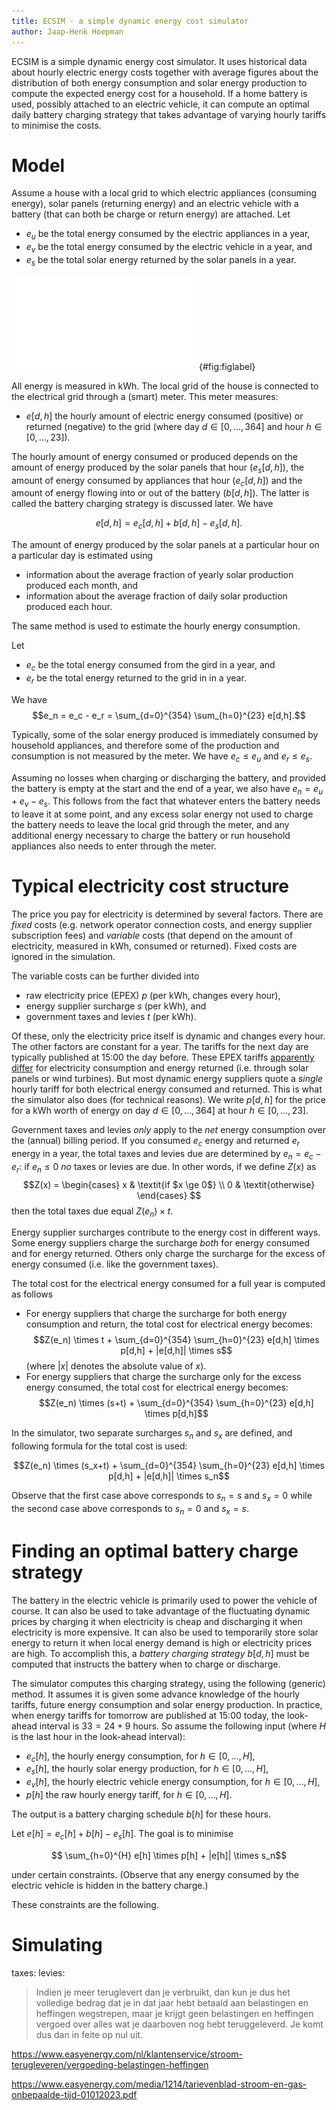 ```yaml
---
title: ECSIM - a simple dynamic energy cost simulator
author: Jaap-Henk Hoepman
---
```


ECSIM is a simple dynamic energy cost simulator. It uses historical data about hourly electric energy costs together with average figures about the distribution of both energy consumption and solar energy production to compute the expected energy cost for a household. If a home battery is used, possibly attached to an electric vehicle, it can compute an optimal daily battery charging strategy that takes advantage of varying hourly tariffs to minimise the costs.

# Model

Assume a house with a local grid to which electric appliances (consuming energy), solar panels (returning energy) and an electric vehicle with a battery
(that can both be charge or return energy) are attached. Let

- $e_u$ be the total energy consumed by the electric appliances in a year, 
- $e_v$ be the total energy consumed by the electric vehicle in a year, and
- $e_s$ be the total solar energy returned by the solar panels in a year.

![Model](./model.pdf){#fig:figlabel}

All energy is measured in kWh. The local grid of the house is connected to the electrical grid through a (smart) meter. This meter measures:

- $e[d,h]$ the hourly amount of electric energy consumed (positive) or returned (negative) to the grid (where day $d \in [0,\ldots,364]$ and hour $h \in [0,\ldots,23]$).

The hourly amount of energy consumed or produced depends on the amount of energy produced by the solar panels that hour ($e_s[d,h]$), the amount of energy consumed by appliances that hour ($e_c[d,h]$) and the amount of energy flowing into or out of the battery ($b[d,h]$). The latter is called the battery charging strategy is discussed later. We have

$$e[d,h]=e_c[d,h]+b[d,h]-e_s[d,h].$$

The amount of energy produced by the solar panels at a particular hour on a particular day is estimated using 

- information about the average fraction of yearly solar production produced each month, and
- information about the average fraction of daily solar production produced each hour.

The same method is used to estimate the hourly energy consumption.

Let

- $e_c$ be the total energy consumed from the gird in a year, and
- $e_r$ be the total energy returned to the grid in in a year.

We have 
$$e_n = e_c - e_r = \sum_{d=0}^{354} \sum_{h=0}^{23} e[d,h].$$

Typically, some of the solar energy produced is immediately consumed by household appliances, and therefore some of the production and consumption is not measured by the meter. We have $e_c \le e_u$ and $e_r \le e_s$.

Assuming no losses when charging or discharging the battery, and provided the battery is empty at the start and the end of a year, we also have
$e_n = e_u + e_v - e_s$. This follows from the fact that whatever enters the battery needs to leave it at some point, and any excess solar energy not used to charge the battery needs to leave the local grid through the meter, and any additional energy necessary to charge the battery or run household appliances also needs to enter through the meter.

# Typical electricity cost structure

The price you pay for electricity is determined by several factors. There are *fixed* costs (e.g. network operator connection costs, and energy supplier subscription fees) and *variable* costs (that depend on the amount of electricity, measured in kWh, consumed or returned). Fixed costs are ignored in the simulation.

The variable costs can be further divided into

- raw electricity price (EPEX) $p$ (per kWh, changes every hour),
- energy supplier surcharge $s$ (per kWh), and
- government taxes and levies $t$ (per kWh).

Of these, only the electricity price itself is dynamic and changes every hour. The other factors are constant for a year. The tariffs for the next day are typically published at 15:00 the day before. These EPEX tariffs [apparently differ](https://mijn.easyenergy.com/nl/api/tariff/getapxtariffs?startTimestamp=2023-04-18T22%3A00%3A00.000Z&endTimestamp=2023-04-19T22%3A00%3A00.000Z&grouping=) for electricity consumption and energy returned (i.e. through solar panels or wind turbines). But most dynamic energy suppliers quote a *single* hourly tariff for both electrical energy consumed and returned. This is what the simulator also does (for technical reasons). We write $p[d,h]$ for the price for a kWh worth of energy on day $d \in [0,\ldots,364]$ at hour $h \in [0,\ldots,23]$. 

Government taxes and levies *only* apply to the *net* energy consumption over the (annual) billing period. If you consumed $e_c$ energy and returned $e_r$ energy in a year, the total taxes and levies due are determined by $e_n = e_c - e_r$: if $e_n \le 0$ *no* taxes or levies are due. In other words, 
if we define $Z(x)$ as 
$$Z(x) = \begin{cases} 
            x & \textit{if $x \ge 0$} \\
			0 & \textit{otherwise}
			\end{cases}
$$
then the total taxes due equal $Z(e_n) \times t$.

Energy supplier surcharges contribute to the energy cost in different ways. Some energy suppliers charge the surcharge *both* for energy consumed and for energy returned. Others only charge the surcharge for the excess of energy consumed (i.e. like the government taxes). 

The total cost for the electrical energy consumed for a full year is computed as follows

- For energy suppliers that charge the surcharge for both energy consumption and return, the total cost for electrical energy becomes:
  $$Z(e_n) \times t + \sum_{d=0}^{354} \sum_{h=0}^{23} e[d,h] \times p[d,h] + |e[d,h]| \times s$$
  (where $|x|$ denotes the absolute value of $x$). 
- For energy suppliers that charge the surcharge only for the excess energy consumed, the total cost for electrical energy becomes:
  $$Z(e_n) \times (s+t) + \sum_{d=0}^{354} \sum_{h=0}^{23} e[d,h] \times p[d,h]$$

In the simulator, two separate surcharges $s_n$ and $s_x$ are defined, and following formula for the total cost is used:

  $$Z(e_n) \times (s_x+t) + \sum_{d=0}^{354} \sum_{h=0}^{23} e[d,h] \times p[d,h] + |e[d,h]| \times s_n$$

Observe that the first case above corresponds to $s_n=s$ and $s_x=0$ while
the second case above corresponds to $s_n=0$ and $s_x=s$.

# Finding an optimal battery charge strategy

The battery in the electric vehicle is primarily used to power the vehicle of course. It can also be used to take advantage of the fluctuating dynamic prices by charging it when electricity is cheap and discharging it when electricity is more expensive. It can also be used to temporarily store solar energy to return it when local energy demand is high or electricity prices are high. To accomplish this, a *battery charging strategy* $b[d,h]$ must be computed that instructs the battery when to charge or discharge. 

The simulator computes this charging strategy, using the following (generic) method. It assumes it is given some advance knowledge of the hourly tariffs, future energy consumption and solar energy production. In practice, when energy tariffs for tomorrow are published at 15:00 today, the look-ahead interval is $33=24+9$ hours. So assume the following input (where $H$ is the last hour in the look-ahead interval):

- $e_c[h]$, the hourly energy consumption, for $h \in [0,\ldots,H]$,
- $e_s[h]$, the hourly solar energy production, for $h \in [0,\ldots,H]$,
- $e_v[h]$, the hourly electric vehicle energy consumption, for $h \in [0,\ldots,H]$,
- $p[h]$ the raw hourly energy tariff, for $h \in [0,\ldots,H]$.

The output is a battery charging schedule $b[h]$ for these hours. 

Let $e[h] =e_c[h]+b[h]-e_s[h]$. The goal is to minimise

$$ \sum_{h=0}^{H} e[h] \times p[h] + |e[h]| \times s_n$$ 

under certain constraints. (Observe that any energy consumed by the electric vehicle is hidden in the battery charge.)

These constraints are the following.



# Simulating



taxes: levies:
> Indien je meer teruglevert dan je verbruikt, dan kun je dus het volledige bedrag dat je in dat jaar hebt betaald aan belastingen en heffingen wegstrepen, maar je krijgt geen belastingen en heffingen vergoed over alles wat je daarboven nog hebt teruggeleverd. Je komt dus dan in feite op nul uit.

https://www.easyenergy.com/nl/klantenservice/stroom-terugleveren/vergoeding-belastingen-heffingen



https://www.easyenergy.com/media/1214/tarievenblad-stroom-en-gas-onbepaalde-tijd-01012023.pdf
